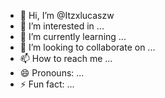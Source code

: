 - 👋 Hi, I’m @Itzxlucaszw
- 👀 I’m interested in ...
- 🌱 I’m currently learning ...
- 💞️ I’m looking to collaborate on ...
- 📫 How to reach me ...
- 😄 Pronouns: ...
- ⚡ Fun fact: ...

<!---
Itzxlucaszw/Itzxlucaszw is a ✨ special ✨ repository because its `README.md` (this file) appears on your GitHub profile.
You can click the Preview link to take a look at your changes.
--->
